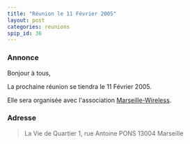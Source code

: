 ```yaml
---
title: "Réunion le 11 Février 2005"
layout: post
categories: reunions
spip_id: 36
---
```

### Annonce ###
Bonjour à tous,

La prochaine réunion se tiendra le 11 Février 2005.

Elle sera organisée avec l'association [Marseille-Wireless](http://marseille-wireless.org/).

### Adresse ###

> La Vie de Quartier
> 1, rue Antoine PONS
> 13004 Marseille
